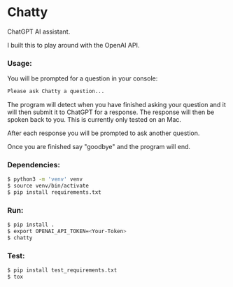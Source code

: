 # Chatty

ChatGPT AI assistant.

I built this to play around with the OpenAI API.

### Usage:
You will be prompted for a question in your console:

```bash
Please ask Chatty a question...
```

The program will detect when you have finished asking your question and it will
then submit it to ChatGPT for a response. The response will then be spoken 
back to you. This is currently only tested on an Mac.

After each response you will be prompted to ask another question.

Once you are finished say "goodbye" and the program will end.

### Dependencies:
```bash
$ python3 -m 'venv' venv
$ source venv/bin/activate
$ pip install requirements.txt
```

### Run:
```bash
$ pip install .
$ export OPENAI_API_TOKEN=<Your-Token>
$ chatty
```

### Test:
```bash
$ pip install test_requirements.txt
$ tox
```

